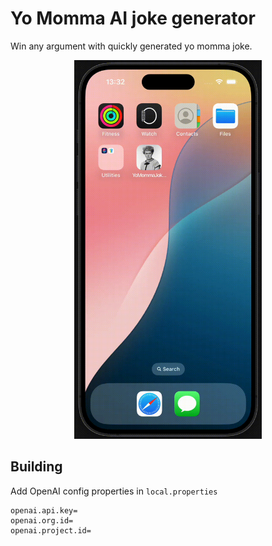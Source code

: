 # Yo Momma AI joke generator
Win any argument with quickly generated yo momma joke.

<p align="center">
<img src="docs/yo-momma-demo.mov.gif" alt="drawing" width="300"/>
</p>

## Building
Add OpenAI config properties in `local.properties`
```local.properties
openai.api.key=
openai.org.id=
openai.project.id=
```
